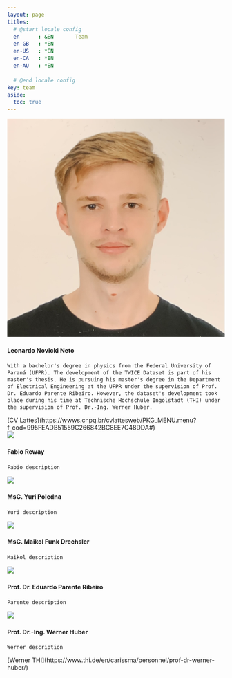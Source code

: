 ```yaml
---
layout: page
titles:
  # @start locale config
  en      : &EN       Team
  en-GB   : *EN
  en-US   : *EN
  en-CA   : *EN
  en-AU   : *EN

  # @end locale config
key: team
aside:
  toc: true
---
```




<div class="item">
  <div class="item__image">
    <img class="image" src="./images/leonardo_photo.jpeg"/>
  </div>
  <div class="item__content">
    <div class="item__header">
      <h4>Leonardo Novicki Neto</h4>
    </div>
    <div class="item__description">
      <p>
    
    With a bachelor's degree in physics from the Federal University of Paraná (UFPR). The development of the TWICE Dataset is part of his master's thesis. He is pursuing his master's degree in the Department of Electrical Engineering at the UFPR under the supervision of Prof. Dr. Eduardo Parente Ribeiro. However, the dataset's development took place during his time at Technische Hochschule Ingolstadt (THI) under the supervision of Prof. Dr.-Ing. Werner Huber.

</p>
    </div>
  </div>
</div>
[CV Lattes](https://wwws.cnpq.br/cvlattesweb/PKG_MENU.menu?f_cod=995FEADB51559C266842BC8EE7C48DDA#)

<div class="item">
  <div class="item__image">
    <img class="image" src="./images/fabio_photo.jpeg"/>
  </div>
  <div class="item__content">
    <div class="item__header">
      <h4>Fabio Reway</h4>
    </div>
    <div class="item__description">
      <p>
    
    Fabio description

</p>
    </div>
  </div>
</div>

<div class="item">
  <div class="item__image">
    <img class="image" src="./images/yuri_photo.jpeg"/>
  </div>
  <div class="item__content">
    <div class="item__header">
      <h4>MsC. Yuri Poledna</h4>
    </div>
    <div class="item__description">
      <p>
    
    Yuri description

</p>
    </div>
  </div>
</div>

<div class="item">
  <div class="item__image">
    <img class="image" src="./images/maikol_photo.jpeg"/>
  </div>
  <div class="item__content">
    <div class="item__header">
      <h4>MsC. Maikol Funk Drechsler</h4>
    </div>
    <div class="item__description">
      <p>
    
    Maikol description

</p>
    </div>
  </div>
</div>

<div class="item">
  <div class="item__image">
    <img class="image" src="./images/parente_photo.jpeg"/>
  </div>
  <div class="item__content">
    <div class="item__header">
      <h4>Prof. Dr. Eduardo Parente Ribeiro</h4>
    </div>
    <div class="item__description">
      <p>
    
    Parente description

</p>
    </div>
  </div>
</div>

<div class="item">
  <div class="item__image">
    <img class="image" src="./images/werner_photo.jpeg"/>
  </div>
  <div class="item__content">
    <div class="item__header">
      <h4>Prof. Dr.-Ing. Werner Huber</h4>
    </div>
    <div class="item__description">
      <p>
    
    Werner description

</p>
    </div>
  </div>
</div>
[Werner THI](https://www.thi.de/en/carissma/personnel/prof-dr-werner-huber/)